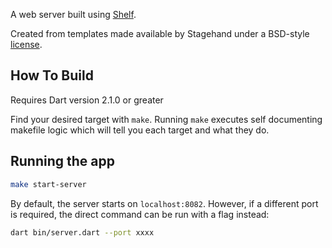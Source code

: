 A web server built using [Shelf](https://pub.dartlang.org/packages/shelf).

Created from templates made available by Stagehand under a BSD-style
[license](https://github.com/dart-lang/stagehand/blob/master/LICENSE).

## How To Build
Requires Dart version 2.1.0 or greater

Find your desired target with `make`.  Running `make` executes self documenting makefile logic which will tell you each target and what they do.

## Running the app

```bash
make start-server
```

By default, the server starts on `localhost:8082`.  However, if a different port is required, the direct command can be run with a flag instead:
```bash
dart bin/server.dart --port xxxx
```
